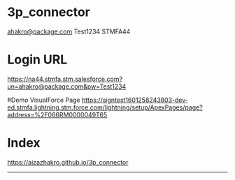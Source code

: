 # 3p_connector

ahakro@package.com
Test1234
STMFA44
# Login URL 
https://na44.stmfa.stm.salesforce.com?un=ahakro@package.com&pw=Test1234

#Demo VisualForce Page
https://signtest1601258243803-dev-ed.stmfa.lightning.stm.force.com/lightning/setup/ApexPages/page?address=%2F066RM0000049T65

# Index
https://aizazhakro.github.io/3p_connector

***********

